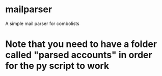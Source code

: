 # mailparser
A simple mail parser for combolists

# Note that you need to have a folder called "parsed accounts" in order for the py script to work
